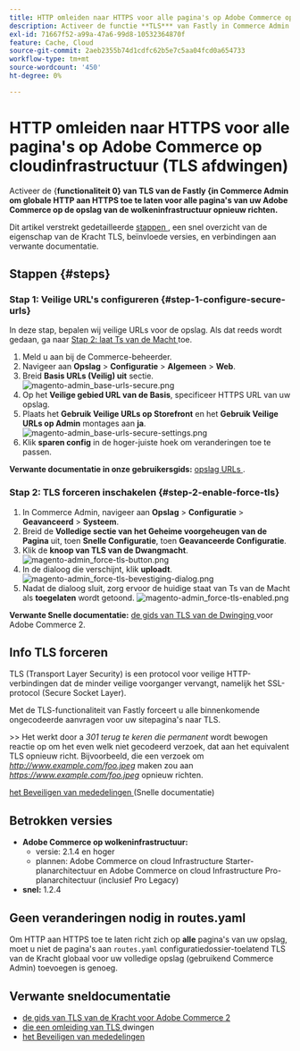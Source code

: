 ```yaml
---
title: HTTP omleiden naar HTTPS voor alle pagina's op Adobe Commerce op cloudinfrastructuur (TLS afdwingen)
description: Activeer de functie **TLS*** van Fastly in Commerce Admin om de globale omleiding van HTTP naar HTTPS voor alle pagina's van uw Adobe Commerce in de opslag van de wolkeninfrastructuur toe te laten.
exl-id: 71667f52-a99a-47a6-99d8-10532364870f
feature: Cache, Cloud
source-git-commit: 2aeb2355b74d1cdfc62b5e7c5aa04fcd0a654733
workflow-type: tm+mt
source-wordcount: '450'
ht-degree: 0%

---
```


# HTTP omleiden naar HTTPS voor alle pagina&#39;s op Adobe Commerce op cloudinfrastructuur (TLS afdwingen)

Activeer de {**functionaliteit 0} van TLS van de Fastly &lbrace;in Commerce Admin om globale HTTP aan HTTPS toe te laten voor alle pagina&#39;s van uw Adobe Commerce op de opslag van de wolkeninfrastructuur opnieuw richten.**

Dit artikel verstrekt gedetailleerde [ stappen ](#steps), een snel overzicht van de eigenschap van de Kracht TLS, beïnvloede versies, en verbindingen aan verwante documentatie.

## Stappen {#steps}

### Stap 1: Veilige URL&#39;s configureren {#step-1-configure-secure-urls}

In deze stap, bepalen wij veilige URLs voor de opslag. Als dat reeds wordt gedaan, ga naar [ Stap 2: laat Ts van de Macht ](#step-2-enable-force-tls) toe.

1. Meld u aan bij de Commerce-beheerder.
1. Navigeer aan **Opslag** > **Configuratie** > **Algemeen** > **Web**.
1. Breid **Basis URLs (Veilig) uit** sectie.    ![ magento-admin_base-urls-secure.png ](assets/magento-admin_base-urls-secure.png)
1. Op het **Veilige gebied URL van de Basis**, specificeer HTTPS URL van uw opslag.
1. Plaats het **Gebruik Veilige URLs op Storefront** en het **Gebruik Veilige URLs op Admin** montages aan **ja**.    ![ magento-admin_base-urls-secure-settings.png ](assets/magento-admin_base-urls-secure-settings.png)
1. Klik **sparen config** in de hoger-juiste hoek om veranderingen toe te passen.

**Verwante documentatie in onze gebruikersgids:**   [ opslag URLs ](https://experienceleague.adobe.com/en/docs/commerce-admin/stores-sales/site-store/store-urls).

### Stap 2: TLS forceren inschakelen {#step-2-enable-force-tls}

1. In Commerce Admin, navigeer aan **Opslag** > **Configuratie** > **Geavanceerd** > **Systeem**.
1. Breid de **Volledige sectie van het Geheime voorgeheugen van de Pagina** uit, toen **Snelle Configuratie**, toen **Geavanceerde Configuratie**.
1. Klik de **knoop van TLS van de Dwangmacht**.    ![ magento-admin_force-tls-button.png ](assets/magento-admin_force-tls-button.png)
1. In de dialoog die verschijnt, klik **uploadt**.    ![ magento-admin_force-tls-bevestiging-dialog.png ](assets/magento-admin_force-tls-confirmation-dialog.png)
1. Nadat de dialoog sluit, zorg ervoor de huidige staat van Ts van de Macht als **toegelaten** wordt getoond.    ![ magento-admin_force-tls-enabled.png ](assets/magento-admin_force-tls-enabled.png)

**Verwante Snelle documentatie:**   [ de gids van TLS van de Dwinging ](https://github.com/fastly/fastly-magento2/blob/master/Documentation/Guides/FORCE-TLS.md) voor Adobe Commerce 2.

## Info TLS forceren

TLS (Transport Layer Security) is een protocol voor veilige HTTP-verbindingen dat de minder veilige voorganger vervangt, namelijk het SSL-protocol (Secure Socket Layer).

Met de TLS-functionaliteit van Fastly forceert u alle binnenkomende ongecodeerde aanvragen voor uw sitepagina&#39;s naar TLS.

&#x200B;>>
Het werkt door a *301 terug te keren die permanent* wordt bewogen reactie op om het even welk niet gecodeerd verzoek, dat aan het equivalent TLS opnieuw richt. Bijvoorbeeld, die een verzoek om *http://www.example.com/foo.jpeg* maken zou aan *https://www.example.com/foo.jpeg* opnieuw richten.

[ het Beveiligen van mededelingen ](https://docs.fastly.com/guides/securing-communications/) (Snelle documentatie)

## Betrokken versies

* **Adobe Commerce op wolkeninfrastructuur:**
   * versie: 2.1.4 en hoger
   * plannen: Adobe Commerce on cloud Infrastructure Starter-planarchitectuur en Adobe Commerce on cloud Infrastructure Pro-planarchitectuur (inclusief Pro Legacy)
* **snel:** 1.2.4

## Geen veranderingen nodig in routes.yaml

Om HTTP aan HTTPS toe te laten richt zich op **alle** pagina&#39;s van uw opslag, moet u niet de pagina&#39;s aan `routes.yaml` configuratiedossier-toelatend TLS van de Kracht globaal voor uw volledige opslag (gebruikend Commerce Admin) toevoegen is genoeg.

## Verwante sneldocumentatie

* [ de gids van TLS van de Kracht voor Adobe Commerce 2 ](https://github.com/fastly/fastly-magento2/blob/master/Documentation/Guides/FORCE-TLS.md)
* [ die een omleiding van TLS ](https://docs.fastly.com/guides/securing-communications/forcing-a-tls-redirect) dwingen
* [ het Beveiligen van mededelingen ](https://docs.fastly.com/guides/securing-communications/)

